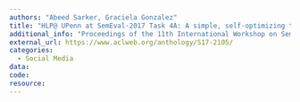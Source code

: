 ```yaml
---
authors: "Abeed Sarker, Graciela Gonzalez"
title: "HLP@ UPenn at SemEval-2017 Task 4A: A simple, self-optimizing text classification system combining dense and sparse vectors.md"
additional_info: "Proceedings of the 11th International Workshop on Semantic Evaluation (SemEval-2017)"
external_url: https://www.aclweb.org/anthology/S17-2105/
categories:
  - Social Media
data:
code:
resource:
---
```


